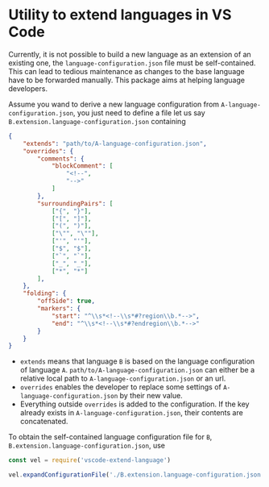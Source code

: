 # Utility to extend languages in VS Code

Currently, it is not possible to build a new language as an extension of an existing one, the `language-configuration.json` file must be self-contained. This can lead to tedious maintenance as changes to the base language have to be forwarded manually. This package aims at helping language developers.

Assume you wand to derive a new language configuration from `A-language-configuration.json`, you just need to define a file let us say `B.extension.language-configuration.json` containing

```json
{
    "extends": "path/to/A-language-configuration.json",
    "overrides": {
        "comments": {
            "blockComment": [
                "<!--",
                "-->"
            ]
        },
        "surroundingPairs": [
            ["{", "}"],
            ["[", "]"],
            ["(", ")"],
            ["\"", "\""],
            ["'", "'"],
            ["$", "$"],
            ["`", "`"],
            ["_", "_"],
            ["*", "*"]
        ],
    },
    "folding": {
        "offSide": true,
        "markers": {
            "start": "^\\s*<!--\\s*#?region\\b.*-->",
            "end": "^\\s*<!--\\s*#?endregion\\b.*-->"
        }
    }
}
```

- `extends` means that language `B` is based on the language configuration of language `A`. `path/to/A-language-configuration.json` can either be a relative local path to `A-language-configuration.json` or an url.
- `overrides` enables the developer to replace some settings of `A-language-configuration.json` by their new value.
- Everything outside `overrides` is added to the configuration. If the key already exists in `A-language-configuration.json`, their contents are concatenated.

To obtain the self-contained language configuration file for `B`, `B.extension.language-configuration.json`, use

```js
const vel = require('vscode-extend-language')

vel.expandConfigurationFile('./B.extension.language-configuration.json', './B.language-configuration.json')
```
